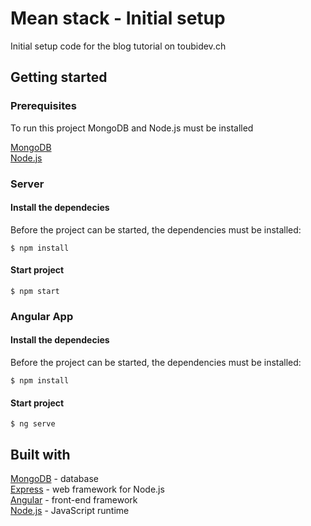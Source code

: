 # Mean stack - Initial setup

Initial setup code for the blog tutorial on toubidev.ch

## Getting started

### Prerequisites

To run this project MongoDB and Node.js must be installed

[MongoDB](https://docs.mongodb.com/manual/installation/) \
[Node.js](https://nodejs.org/en/download/)

### Server

#### Install the dependecies

Before the project can be started, the dependencies must be installed:
```
$ npm install
```
#### Start project

```
$ npm start
```

### Angular App

#### Install the dependecies

Before the project can be started, the dependencies must be installed:
```
$ npm install
```
#### Start project

```
$ ng serve
```

## Built with

[MongoDB](https://www.mongodb.com/) - database \
[Express](https://expressjs.com/) - web framework for Node.js \
[Angular](https://angular.io/) - front-end framework \
[Node.js](https://nodejs.org) - JavaScript runtime